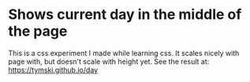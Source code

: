 # Shows current day in the middle of the page
This is a css experiment I made while learning css. It scales nicely with page with, but doesn't scale with height yet.
See the result at: https://tymski.github.io/day
